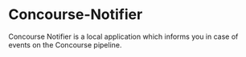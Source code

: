 # Concourse-Notifier
Concourse Notifier is a local application which informs you in case of events on the Concourse pipeline.